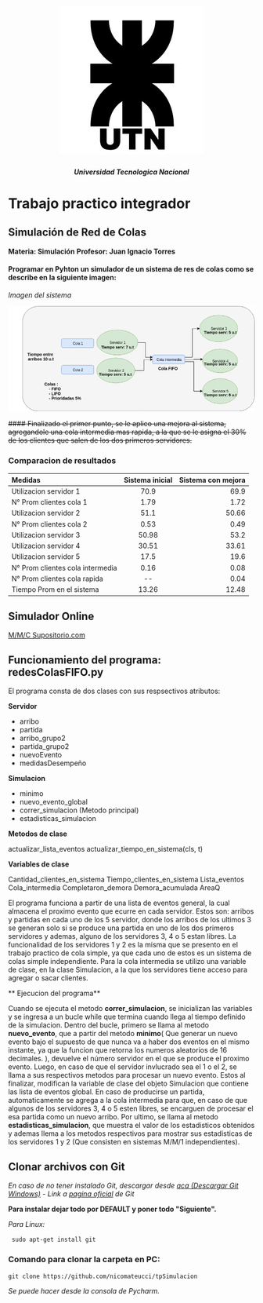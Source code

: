 <h1 align="center">
  <img src="assets/img/UTN.png" alt="logo_utn">
</h1>
<h5 align="center">Universidad Tecnologica Nacional</h5>

# Trabajo practico integrador


## Simulación de Red de Colas

**Materia: Simulación**
**Profesor: Juan Ignacio Torres**

#### Programar en Pyhton un simulador de un sistema de res de colas como se  describe en la siguiente imagen:
_Imagen del sistema_

![Imagen del Sistema](assets/img/TPSimulacion.png)

~~#### Finalizado el primer punto, se le aplico una mejora al sistema, agregandole una cola intermedia mas  rapida, a la que se le asigna el 30% de los clientes que salen de los dos primeros servidores.~~

### Comparacion de resultados

| Medidas | Sistema inicial | Sistema con mejora|
| :------- | :------: | -----: |
| Utilizacion servidor 1   | 70.9| 69.9|
| N° Prom clientes cola 1  | 1.79| 1.72|
| Utilizacion servidor 2   | 51.1| 50.66|
| N° Prom clientes cola 2  | 0.53 | 0.49|
| Utilizacion servidor 3   | 50.98| 53.2|
| Utilizacion servidor 4   | 30.51 | 33.61|
| Utilizacion servidor 5   | 17.5 | 19.6   |
| N° Prom clientes cola intermedia  | 0.16 | 0.08|
| N° Prom clientes cola rapida  | -- | 0.04|
| Tiempo Prom en el sistema  | 13.26| 12.48|


## Simulador Online

[M/M/C Supositorio.com](https://www.supositorio.com/rcalc/rcalclite_esp.htm)

## Funcionamiento del programa: redesColasFIFO.py

El programa consta de dos clases con sus respsectivos atributos:

**Servidor**
* arribo
* partida
* arribo_grupo2
* partida_grupo2
* nuevoEvento
* medidasDesempeño
	
**Simulacion**

* minimo
* nuevo_evento_global
* correr_simulacion (Metodo principal)
* estadisticas_simulacion

**Metodos de clase**

 actualizar_lista_eventos
 actualizar_tiempo_en_sistema(cls, t)
 
 **Variables de clase**
 
Cantidad_clientes_en_sistema
Tiempo_clientes_en_sistema
Lista_eventos
Cola_intermedia
Completaron_demora
Demora_acumulada
AreaQ

El programa funciona a partir de una lista de eventos general, la cual almacena el proximo evento que ecurre en cada servidor. Estos son: arribos y partidas en cada uno de los 5 servidor, donde los arribos de los ultimos 3 se generan solo si se produce una partida en uno de los dos primeros servidores y ademas, alguno de los servidores 3, 4 o 5 estan libres.
La funcionalidad de los servidores 1 y 2 es la misma que se presento en el trabajo practico de cola simple, ya que cada uno de estos es un sistema de colas simple independiente.
Para la cola intermedia se utilizo una variable de clase, en la clase Simulacion, a la que los servidores tiene acceso para agregar o sacar clientes.

** Ejecucion del programa**

Cuando se ejecuta el metodo **correr_simulacion**, se inicializan las variables y se ingresa a un bucle while que termina cuando llega al tiempo definido de la simulacion.
Dentro del bucle, primero se llama al metodo **nuevo_evento**, que a partir del metodo **minimo**( Que generar un nuevo evento bajo el supuesto de que nunca va a haber dos eventos en el mismo instante,   ya que la funcion que retorna los numeros aleatorios de 16 decimales. ), devuelve el número servidor en el que se produce el proximo evento.
Luego, en caso de que el servidor invlucrado sea el 1 o el 2, se llama a sus respectivos metodos para procesar un nuevo evento. Estos al finalizar, modifican la variable de clase del objeto Simulacion que contiene las lista de eventos global.
En caso de producirse un partida, automaticamente se agrega a la cola intermedia para que, en caso de que algunos de los servidores 3, 4 o 5 esten libres, se encarguen de procesar el esa partida como un nuevo arribo.
Por ultimo, se llama al metodo **estadisticas_simulacion**, que muestra el valor de los estadisticos obtenidos y ademas llema a los metodos respectivos para mostrar sus estadisticas de los servidores 1 y 2 (Que consisten en sistemas M/M/1 independientes).
## Clonar archivos con Git

_En caso de no tener instalado Git, descargar desde 
[aca (Descargar Git Windows)](https://git-scm.com/download/win) - Link a [pagina oficial](https://git-scm.com/downloads) de Git_

**Para instalar dejar todo por DEFAULT y poner todo "Siguiente".**

_Para Linux:_
```
 sudo apt-get install git
```

### Comando para clonar la carpeta en PC:

```
git clone https://github.com/nicomateucci/tpSimulacion
```
_Se puede hacer desde la consola de Pycharm._